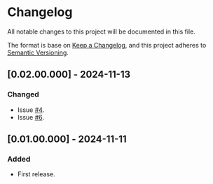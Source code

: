 # Changelog
All notable changes to this project will be documented in this file.

The format is base on [Keep a Changelog](https://keepachangelog.com/en/1.1.0/), and this project adheres to [Semantic Versioning](https://semver.org/spec/v2.0.0.html).

## [0.02.00.000] - 2024-11-13
### Changed
- Issue [#4](https://github.com/j3-signalroom/supercharge_streamlit-apache_flink/issues/4).
- Issue [#6](https://github.com/j3-signalroom/supercharge_streamlit-apache_flink/issues/6).

## [0.01.00.000] - 2024-11-11
### Added
- First release.